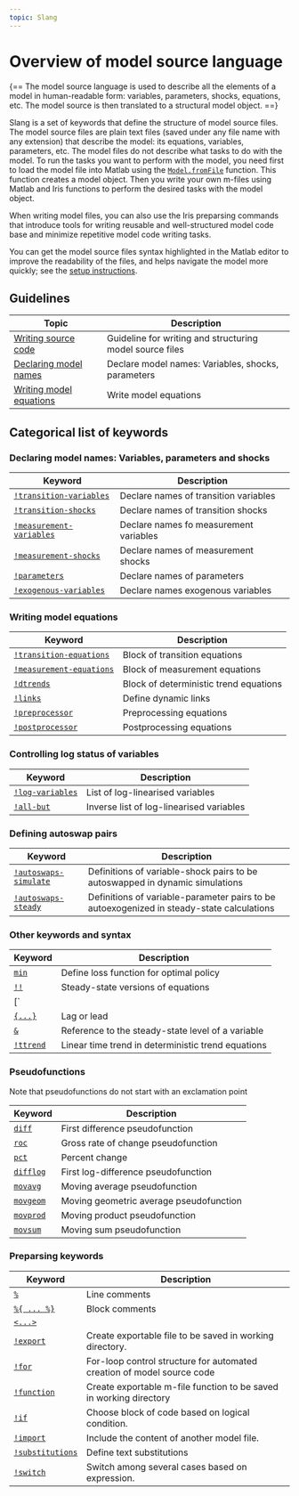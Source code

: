 ```yaml
---
topic: Slang
---
```


# Overview of model source language

{==
The model source language is used to describe all the elements of
a model in human-readable form: variables, parameters, shocks,
equations, etc. The model source is then translated to a
structural model object.
==}

Slang is a set of keywords that define the structure of
model source files. The model source files are plain text files (saved
under any file name with any extension) that describe the model: its
equations, variables, parameters, etc. The model files do not describe what
tasks to do with the model. To run the tasks you want to perform with the
model, you need first to load the model file into Matlab using the
[`Model.fromFile`](../@Model/fromFile.md) function. This function creates a
model object. Then you write your own m-files using Matlab and Iris
functions to perform the desired tasks with the model object.

When writing model files, you can also use the Iris preparsing commands
that introduce tools for writing reusable and well-structured model code
base and minimize repetitive model code writing tasks.

You can get the model source files syntax highlighted in the Matlab editor
to improve the readability of the files, and helps navigate the model more
quickly; see the [setup instructions](../../+iris/install.md).


## Guidelines

Topic | Description
---|---
[Writing source code](model-files.md) | Guideline for writing and structuring model source files
[Declaring model names](names.md) | Declare model names: Variables, shocks, parameters
[Writing model equations](equations.md) | Write model equations


## Categorical list of keywords

### Declaring model names: Variables, parameters and shocks

Keyword | Description 
---|---
[`!transition-variables`](!transition-variables.md) | Declare names of transition variables
[`!transition-shocks`](!transition-shocks.md) | Declare names of transition shocks
[`!measurement-variables`](!measurement-variables.md) | Declare names fo measurement variables
[`!measurement-shocks`](!measurement-shocks.md) | Declare names of measurement shocks
[`!parameters`](!parameters.md) | Declare names of parameters
[`!exogenous-variables`](!exogenous-variables.md) | Declare names exogenous variables


### Writing model equations

Keyword | Description 
---|---
[`!transition-equations`](!transition-equations.md) | Block of transition equations
[`!measurement-equations`](!measurement-equations.md) | Block of measurement equations
[`!dtrends`](!dtrends.md) | Block of deterministic trend equations
[`!links`](!links.md) | Define dynamic links
[`!preprocessor`](!preprocessor.md) | Preprocessing equations
[`!postprocessor`](!postprocessor.md) | Postprocessing equations


### Controlling log status of variables

Keyword | Description 
---|---
[`!log-variables`](!log-variables.md) | List of log-linearised variables
[`!all-but`](!all-but.md) | Inverse list of log-linearised variables


### Defining autoswap pairs

Keyword | Description 
---|---
[`!autoswaps-simulate`](!autoswaps-simulate.md) | Definitions of variable-shock pairs to be autoswapped in dynamic simulations
[`!autoswaps-steady`](!autoswaps-steady.md) | Definitions of variable-parameter pairs to be autoexogenized in steady-state calculations


### Other keywords and syntax

Keyword | Description 
---|---
[`min`](min.md) | Define loss function for optimal policy
[`!!`](steady-version.md) | Steady-state versions of equations
[`||`](alias.md) | Separate alias from the rest of name or equation description
[`{...}`](shift.md) | Lag or lead
[`&`](steady-ref.md) | Reference to the steady-state level of a variable
[`!ttrend`](!ttrend.md) | Linear time trend in deterministic trend equations


### Pseudofunctions

Note that pseudofunctions do not start with an exclamation point

Keyword | Description 
---|---
[`diff`](diff.md) | First difference pseudofunction
[`roc`](roc.md) | Gross rate of change pseudofunction
[`pct`](pct.md) | Percent change
[`difflog`](difflog.md) | First log-difference pseudofunction
[`movavg`](movavg.md) | Moving average pseudofunction
[`movgeom`](movgeom.md) | Moving geometric average pseudofunction
[`movprod`](movprod.md) | Moving product pseudofunction
[`movsum`](movsum.md) | Moving sum pseudofunction

### Preparsing keywords

Keyword | Description 
---|---
[`%`](line-comment.md) | Line comments
[`%{ ... %}`](block-comment.md) | Block comments
[`<...>`](evaluate.md) |  
[`!export`](!export.md) | Create exportable file to be saved in working directory.
[`!for`](!for.md) | For-loop control structure for automated creation of model source code
[`!function`](!function.md) | Create exportable m-file function to be saved in working directory
[`!if`](!if.md) | Choose block of code based on logical condition.
[`!import`](!import.md) | Include the content of another model file.
[`!substitutions`](!substitutions.md) | Define text substitutions
[`!switch`](!switch.md) | Switch among several cases based on expression.


